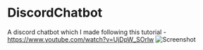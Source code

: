 # DiscordChatbot
A discord chatbot which I made following this tutorial - https://www.youtube.com/watch?v=UjDpW_SOrlw
![Screenshot](https://ishraaq2001parvez.github.com/Capture.png)
